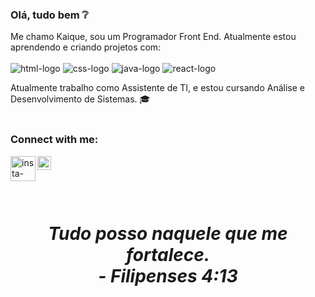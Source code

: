 ### Olá, tudo bem :grey_question: 

Me chamo Kaique, sou um Programador Front End. Atualmente estou aprendendo e criando projetos com:
<br>
<br>
<img src="https://img.shields.io/badge/HTML5-E34F26?style=for-the-badge&logo=html5&logoColor=white" alt="html-logo"/> <img src="https://img.shields.io/badge/CSS3-1572B6?style=for-the-badge&logo=css3&logoColor=white" alt="css-logo"/> <img src="https://img.shields.io/badge/JavaScript-323330?style=for-the-badge&logo=javascript&logoColor=F7DF1E" alt="java-logo" /> <img src="https://img.shields.io/badge/React-20232A?style=for-the-badge&logo=react&logoColor=61DAFB" alt="react-logo" />

Atualmente trabalho como Assistente de TI, e estou cursando Análise e Desenvolvimento de Sistemas. :mortar_board:
<br>
<br>
### Connect with me:

<p>
<a href="https://www.instagram.com/_kaiquecaldas/" />
<img align="left"  alt="insta-logo" width="40px" src="https://i0.wp.com/multarte.com.br/wp-content/uploads/2019/03/logo-instagram-png-fundo-transparente4.png?resize=696%2C696&ssl=1" /></a>
<a href="https://www.linkedin.com/in/kaique-caldas-38a090251/"/>
<img align="left" alt="linkedin-logo" width="22px" src="https://cdn-icons-png.flaticon.com/512/174/174857.png" />
</a>
</p>
<br>
<br>
<br>
<br>
<h1 align="center"> <i>Tudo posso naquele que me fortalece.
<br>
- Filipenses 4:13 </center>
</h1>
